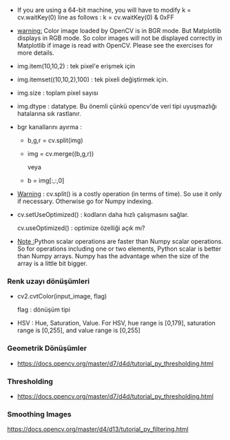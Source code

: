 * If you are using a 64-bit machine, you will have to modify k = cv.waitKey(0) line as follows : k = cv.waitKey(0) & 0xFF

* <u>warning:</u> Color image loaded by OpenCV is in BGR mode. But Matplotlib displays in RGB mode. So color images will not be displayed correctly in Matplotlib if image is read with OpenCV. Please see the exercises for more details.

* img.item(10,10,2) : tek pixel'e erişmek için
* img.itemset((10,10,2),100) : tek pixeli değiştirmek için.
* img.size : toplam pixel sayısı
* img.dtype : datatype. Bu önemli çünkü opencv'de veri tipi uyuşmazlığı hatalarına sık rastlanır.
* bgr kanallarını ayırma : 
    * b,g,r = cv.split(img)
    * img = cv.merge((b,g,r))
    
        veya
    * b = img[:,:,0]

* <u>Warning</u> : cv.split() is a costly operation (in terms of time). So use it only if necessary. Otherwise go for Numpy indexing.

* cv.setUseOptimized() : kodların daha hızlı çalışmasını sağlar. 

    cv.useOptimized() : optimize özelliği açık mı?
* <u>Note :</u>Python scalar operations are faster than Numpy scalar operations. So for operations including one or two elements, Python scalar is better than Numpy arrays. Numpy has the advantage when the size of the array is a little bit bigger.

### Renk uzayı dönüşümleri
* cv2.cvtColor(input_image, flag)
    
    flag : dönüşüm tipi
* HSV : Hue, Saturation, Value.
    For HSV, hue range is [0,179], saturation range is [0,255], and value range is [0,255]

### Geometrik Dönüşümler
* https://docs.opencv.org/master/d7/d4d/tutorial_py_thresholding.html
### Thresholding
* https://docs.opencv.org/master/d7/d4d/tutorial_py_thresholding.html
### Smoothing Images
https://docs.opencv.org/master/d4/d13/tutorial_py_filtering.html
